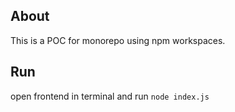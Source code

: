 ## About

This is a POC for monorepo using npm workspaces.

## Run

open frontend in terminal and run `node index.js`
